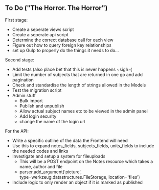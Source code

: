 ## To Do ("The Horror. The Horror")
First stage:
- Create a seperate views script
- Create a seperate api script
- Determine the correct database call for each view
- Figure out how to query foreign key relationships
- set up Gulp to properly do the things it needs to do...

Second stage:
- Add tests (also place bet that this is never happens ~sigh~)
- Limit the number of subjects that are returned in one go and add pagination
- Check and standardise the length of strings allowed in the Models
- Test the migration script
- Admin stuff
    - Bulk import
    - Publish and unpublish
    - Allow actual subject names etc to be viewed in the admin panel
    - Add login security
    - change the name of the login url

For the API:
- Write a specific outline of the data the Frontend will need
- Use this to expand notes_fields, subjects_fields, units_fields to include the needed codes and links
- Investigate and setup a system for fileuploads
    - This will be a POST endpoint on the Notes resource which takes a name, author and file
    - parser.add_argument('picture', type=werkzeug.datastructures.FileStorage, location='files')
- Include logic to only render an object if it is marked as published
